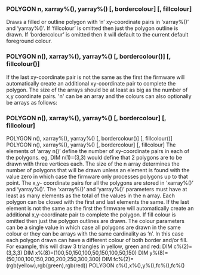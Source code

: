 

### POLYGON n, xarray%(), yarray%() [, bordercolour] [, fillcolour]

Draws a filled or outline polygon with ‘n’ xy-coordinate pairs in ‘xarray%()’ and ‘yarray%()’. If ‘fillcolour’ is omitted then just the polygon outline is drawn. If ‘bordercolour’ is omitted then it will default to the current default foreground colour.

### POLYGON n(), xarray%(), yarray%() [, bordercolour()] [, fillcolour()]

If the last xy-coordinate pair is not the same as the first the firmware will automatically create an additional xy-coordinate pair to complete the polygon. The size of the arrays should be at least as big as the number of x,y coordinate pairs. 'n' can be an array and the colours can also optionally be arrays as follows:

### POLYGON n(), xarray%(), yarray%() [, bordercolour] [, fillcolour]

POLYGON n(), xarray%(), yarray%() [, bordercolour()] [, fillcolour()] POLYGON n(), xarray%(), yarray%() [, bordercolour] [, fillcolour] The elements of ‘array n()’ define the number of xy-coordinate pairs in each of the polygons. eg, DIM n(1)=(3,3) would define that 2 polygons are to be drawn with three vertices each. The size of the n array determines the number of polygons that will be drawn unless an element is found with the value zero in which case the firmware only processes polygons up to that point. The x,y- coordinate pairs for all the polygons are stored in ‘xarray%()’ and ‘yarray%()’. The ‘xarray%()’ and ‘yarray%()’ parameters must have at least as many elements as the total of the values in the n array. Each polygon can be closed with the first and last elements the same. If the last element is not the same as the first the firmware will automatically create an additional x,y-coordinate pair to complete the polygon. If fill colour is omitted then just the polygon outlines are drawn. The colour parameters can be a single value in which case all polygons are drawn in the same colour or they can be arrays with the same cardinality as ‘n’. In this case each polygon drawn can have a different colour of both border and/or fill. For example, this will draw 3 triangles in yellow, green and red: DIM c%(2)=(3,3,3) DIM x%(8)=(100,50,150,100,50,150,100,50,150) DIM y%(8)=(50,100,100,150,200,200,250,300,300) DIM fc%(2)=(rgb(yellow),rgb(green),rgb(red)) POLYGON c%(),x%(),y%(),fc%(),fc%()